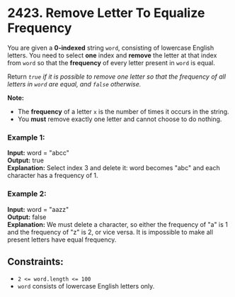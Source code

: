 # 2423. Remove Letter To Equalize Frequency

You are given a **0-indexed** string `word`, consisting of lowercase English letters. You need to select **one** index and **remove** the letter at that index from `word` so that the **frequency** of every letter present in `word` is equal.

Return *`true` if it is possible to remove one letter so that the frequency of all letters in `word` are equal, and `false` otherwise.*

**Note:**
- The **frequency** of a letter `x` is the number of times it occurs in the string.
- You **must** remove exactly one letter and cannot choose to do nothing.
 
### Example 1:
**Input:** word = "abcc"  
**Output:** true  
**Explanation:** Select index 3 and delete it: word becomes "abc" and each character has a frequency of 1.

### Example 2:
**Input:** word = "aazz"  
**Output:** false  
**Explanation:** We must delete a character, so either the frequency of "a" is 1 and the frequency of "z" is 2, or vice versa. It is impossible to make all present letters have equal frequency.  
 
## Constraints:
- `2 <= word.length <= 100`
- `word` consists of lowercase English letters only.